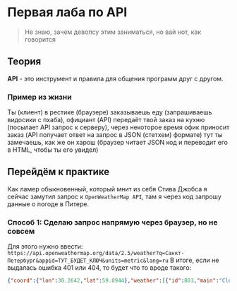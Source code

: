 # Первая лаба по API
> Не знаю, зачем девопсу этим заниматься, но вай нот, как говорится
## Теория
**API** - это инструмент и правила для общения программ друг с другом. 
### Пример из жизни
Ты (клиент) в рестике (браузере) заказываешь еду (запрашиваешь видосики с пхаба), официант (API) передаёт твой заказ на кухню (посылает API запрос к серверу), через некоторое время офик приносит заказ (API получает ответ на запрос в JSON (стетхем) формате) тут ты замечаешь, как же он харош (браузер читает JSON код и переводит его в HTML, чтобы ты его увидел)
## Перейдём к практике 
Как ламер обыкновенный, который мнит из себя Стива Джобса я сейчас замутил запрос к `OpenWeatherMap API`, там я через код запрошу данные о погоде в Питере.
### Способ 1: Сделаю запрос напрямую через браузер, но не совсем
Для этого нужно ввести: ```https://api.openweathermap.org/data/2.5/weather?q=Санкт-Петербург&appid=ТУТ_БУДЕТ_КЛЮЧ&units=metric&lang=ru```
В итоге, если не выдалась ошибка 401 или 404, то будет что то вроде такого:
```json
{"coord":{"lon":30.2642,"lat":59.8944},"weather":[{"id":803,"main":"Clouds","description":"облачно с прояснениями","icon":"04d"}],"base":"stations","main":{"temp":12.08,"feels_like":11.33,"temp_min":12.08,"temp_max":12.08,"pressure":1008,"humidity":76,"sea_level":1008,"grnd_level":1006},"visibility":10000,"wind":{"speed":7,"deg":130},"clouds":{"all":75},"dt":1747910339,"sys":{"type":1,"id":8926,"country":"RU","sunrise":1747876005,"sunset":1747939486},"timezone":10800,"id":498817,"name":"Санкт-Петербург","cod":200}
```
